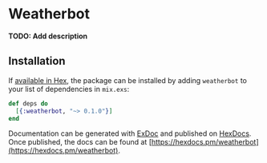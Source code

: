 # Weatherbot

**TODO: Add description**

## Installation

If [available in Hex](https://hex.pm/docs/publish), the package can be installed
by adding `weatherbot` to your list of dependencies in `mix.exs`:

```elixir
def deps do
  [{:weatherbot, "~> 0.1.0"}]
end
```

Documentation can be generated with [ExDoc](https://github.com/elixir-lang/ex_doc)
and published on [HexDocs](https://hexdocs.pm). Once published, the docs can
be found at [https://hexdocs.pm/weatherbot](https://hexdocs.pm/weatherbot).

